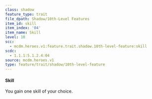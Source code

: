```yaml
---
class: shadow
feature_type: trait
file_dpath: Shadow/10th-Level Features
item_id: skill
item_index: '04'
item_name: Skill
level: 10
scc:
  - mcdm.heroes.v1:feature.trait.shadow.10th-level-feature:skill
scdc:
  - 1.1.1:5.1.2.4:04
source: mcdm.heroes.v1
type: feature/trait/shadow/10th-level-feature
---
```


#### Skill

You gain one skill of your choice.
